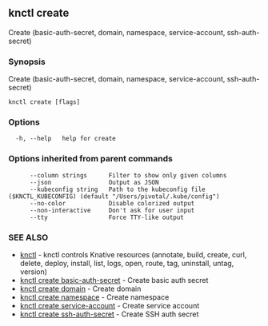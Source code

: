 ## knctl create

Create (basic-auth-secret, domain, namespace, service-account, ssh-auth-secret)

### Synopsis

Create (basic-auth-secret, domain, namespace, service-account, ssh-auth-secret)

```
knctl create [flags]
```

### Options

```
  -h, --help   help for create
```

### Options inherited from parent commands

```
      --column strings      Filter to show only given columns
      --json                Output as JSON
      --kubeconfig string   Path to the kubeconfig file ($KNCTL_KUBECONFIG) (default "/Users/pivotal/.kube/config")
      --no-color            Disable colorized output
      --non-interactive     Don't ask for user input
      --tty                 Force TTY-like output
```

### SEE ALSO

* [knctl](knctl.md)	 - knctl controls Knative resources (annotate, build, create, curl, delete, deploy, install, list, logs, open, route, tag, uninstall, untag, version)
* [knctl create basic-auth-secret](knctl_create_basic-auth-secret.md)	 - Create basic auth secret
* [knctl create domain](knctl_create_domain.md)	 - Create domain
* [knctl create namespace](knctl_create_namespace.md)	 - Create namespace
* [knctl create service-account](knctl_create_service-account.md)	 - Create service account
* [knctl create ssh-auth-secret](knctl_create_ssh-auth-secret.md)	 - Create SSH auth secret

